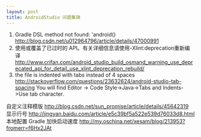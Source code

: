 ```yaml
---
layout: post
title: AndroidStudio 问题集锦
---
```



01. Gradle DSL method not found: 'android() http://blog.csdn.net/u012964796/article/details/47000991
02. 使用或覆盖了已过时的 API。有关详细信息请使用-Xlint:deprecation重新编译 http://www.crifan.com/android_studio_build_osmand_warning_use_deprecated_api_for_detail_use_xlint_deprecation_rebuild/
03. the file is indented with tabs instead of 4 spaces  http://stackoverflow.com/questions/23632624/android-studio-tab-spacing You will find Editor -> Code Style->Java->Tabs and Indents->Use tab character.




 自定义注释模版	http://blog.csdn.net/sun_promise/article/details/45642319
 显示行号		http://jingyan.baidu.com/article/e5c39bf5a522e539d76033d8.html
 本地配置 Gradle 加快启动速度  http://my.oschina.net/xesam/blog/213953?fromerr=f6Hx2JAt


